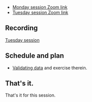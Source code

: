 * [Monday session Zoom link](https://bham-ac-uk.zoom.us/j/87903087978?pwd=OEtJbXBCekRiRjV2UkJnRmtxbUxXUT09)
* [Tuesday session Zoom link](https://bham-ac-uk.zoom.us/j/86508385148?pwd=WjNSdTdQUWkyWjRwVjBTeTVjSGczQT09)

## Recording

[Tuesday session](https://bham-ac-uk.zoom.us/rec/share/LpB3JGtcGNMVhLXMuDf27ibvkHvDRzFvOblMtXhXOvUlD9e-UkFHu4E1SJ9sKmas.ABCDFPp4ZwaRB7z1)

## Schedule and plan

* [Validating data](https://textbook.nipraxis.org/validating_data) and
  exercise therein.

## That's it.

That's it for this session.

